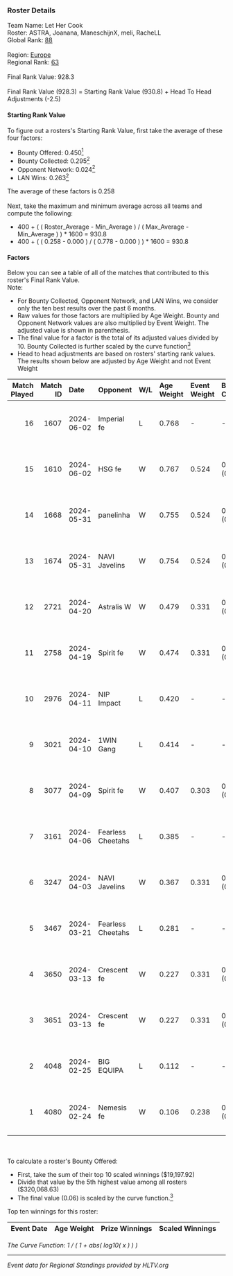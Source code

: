 ### Roster Details<br />
Team Name: Let Her Cook<br />
Roster: ASTRA, Joanana, ManeschijnX, meli, RacheLL<br />
Global Rank: [88](../standings_global.md)<br />
<br />
Region: [Europe]( ../standings_europe.md)<br />
Regional Rank: [63]( ../standings_europe.md)<br />
<br />
Final Rank Value:  928.3<br />
<br />
Final Rank Value (928.3) = Starting Rank Value (930.8) + Head To Head Adjustments (-2.5)<br />

#### Starting Rank Value<br />
To figure out a rosters's Starting Rank Value, first take the average of these four factors:<br />
- Bounty Offered: 0.450[<sup>1</sup>](#table2)
- Bounty Collected: 0.295[<sup>2</sup>](#table1)
- Opponent Network: 0.024[<sup>2</sup>](#table1)
- LAN Wins: 0.263[<sup>2</sup>](#table1)

The average of these factors is 0.258<br />
<br />
Next, take the maximum and minimum average across all teams and compute the following:<br />
- 400 + ( ( Roster_Average - Min_Average ) / ( Max_Average - Min_Average ) ) * 1600 = 930.8
- 400 + ( ( 0.258 - 0.000 ) / ( 0.778 - 0.000 ) ) * 1600 = 930.8


#### Factors<br />
Below you can see a table of all of the matches that contributed to this roster's Final Rank Value.<br />
Note:<br />

- For Bounty Collected, Opponent Network, and LAN Wins, we consider only the ten best results over the past 6 months.
- Raw values for those factors are multiplied by Age Weight. Bounty and Opponent Network values are also multiplied by Event Weight. The adjusted value is shown in parenthesis.
- The final value for a factor is the total of its adjusted values divided by 10. Bounty Collected is further scaled by the curve function[<sup>3</sup>](#curveFunction)
- Head to head adjustments are based on rosters' starting rank values. The results shown below are adjusted by Age Weight and not Event Weight
<span id="table1"></span><br />


| Match Played | Match ID | Date       | Opponent          | W/L | Age Weight | Event Weight | Bounty Collected | Opponent Network | LAN Wins  | H2H Adj. | Roster                                     |
| -: | -: | :- | :- | :- | :- | :- | :- | :- | :- | -: | :- |
|           16 |     1607 | 2024-06-02 | Imperial fe       | L   | 0.768      | -            | -                | -                | -         |    -8.14 | ASTRA, Joanana, ManeschijnX, meli, RacheLL |
|           15 |     1610 | 2024-06-02 | HSG fe            | W   | 0.767      | 0.524        | 0.031 (0.013)    | 0.066 (0.027)    | 1 (0.767) |     9.24 | ASTRA, Joanana, ManeschijnX, meli, RacheLL |
|           14 |     1668 | 2024-05-31 | panelinha         | W   | 0.755      | 0.524        | 0.032 (0.013)    | 0.146 (0.058)    | 1 (0.755) |    10.04 | ASTRA, Joanana, ManeschijnX, meli, RacheLL |
|           13 |     1674 | 2024-05-31 | NAVI Javelins     | W   | 0.754      | 0.524        | 0.026 (0.010)    | 0.179 (0.071)    | 1 (0.754) |    10.41 | ASTRA, Joanana, ManeschijnX, meli, RacheLL |
|           12 |     2721 | 2024-04-20 | Astralis W        | W   | 0.479      | 0.331        | 0.002 (0.000)    | 0.060 (0.009)    | 0 (0.000) |     3.15 | ASTRA, Joanana, ManeschijnX, meli, RacheLL |
|           11 |     2758 | 2024-04-19 | Spirit fe         | W   | 0.474      | 0.331        | 0.005 (0.001)    | 0.136 (0.021)    | 0 (0.000) |     2.88 | ASTRA, Joanana, ManeschijnX, meli, RacheLL |
|           10 |     2976 | 2024-04-11 | NIP Impact        | L   | 0.420      | -            | -                | -                | -         |    -9.77 | ASTRA, Joanana, kezziwow, meli, RacheLL    |
|            9 |     3021 | 2024-04-10 | 1WIN Gang         | L   | 0.414      | -            | -                | -                | -         |   -10.66 | ASTRA, Joanana, kezziwow, meli, RacheLL    |
|            8 |     3077 | 2024-04-09 | Spirit fe         | W   | 0.407      | 0.303        | 0.005 (0.001)    | 0.136 (0.017)    | 0 (0.000) |     2.41 | ASTRA, Joanana, kezziwow, meli, RacheLL    |
|            7 |     3161 | 2024-04-06 | Fearless Cheetahs | L   | 0.385      | -            | -                | -                | -         |    -9.55 | ASTRA, Joanana, kezziwow, meli, RacheLL    |
|            6 |     3247 | 2024-04-03 | NAVI Javelins     | W   | 0.367      | 0.331        | 0.026 (0.003)    | 0.179 (0.022)    | 0 (0.000) |     4.20 | ASTRA, Joanana, kezziwow, meli, RacheLL    |
|            5 |     3467 | 2024-03-21 | Fearless Cheetahs | L   | 0.281      | -            | -                | -                | -         |    -7.09 | Joanana, kezziwow, meli, RacheLL, suns1de  |
|            4 |     3650 | 2024-03-13 | Crescent fe       | W   | 0.227      | 0.331        | 0.004 (0.000)    | 0.081 (0.006)    | 0 (0.000) |     1.34 | Joanana, kezziwow, meli, RacheLL, suns1de  |
|            3 |     3651 | 2024-03-13 | Crescent fe       | W   | 0.227      | 0.331        | 0.004 (0.000)    | 0.081 (0.006)    | 0 (0.000) |     1.32 | Joanana, kezziwow, meli, RacheLL, suns1de  |
|            2 |     4048 | 2024-02-25 | BIG EQUIPA        | L   | 0.112      | -            | -                | -                | -         |    -2.51 | Joanana, kezziwow, meli, RacheLL, suns1de  |
|            1 |     4080 | 2024-02-24 | Nemesis fe        | W   | 0.106      | 0.238        | 0.000 (0.000)    | 0.000 (0.000)    | 0 (0.000) |     0.16 | Joanana, kezziwow, meli, RacheLL, suns1de  |

<br />
<span id="table2"></span><br />
To calculate a roster's Bounty Offered:<br />

- First, take the sum of their top 10 scaled winnings ($19,197.92)
- Divide that value by the 5th highest value among all rosters ($320,068.63)
- The final value (0.06) is scaled by the curve function.[<sup>3</sup>](#curveFunction)

Top ten winnings for this roster:<br />

| Event Date | Age Weight | Prize Winnings | Scaled Winnings |
| :- | -: | :- | :- |


<span id="curveFunction"></span>_The Curve Function: 1 / ( 1 + abs( log10( x ) ) )_<br />

---
_Event data for Regional Standings provided by HLTV.org_<br />
